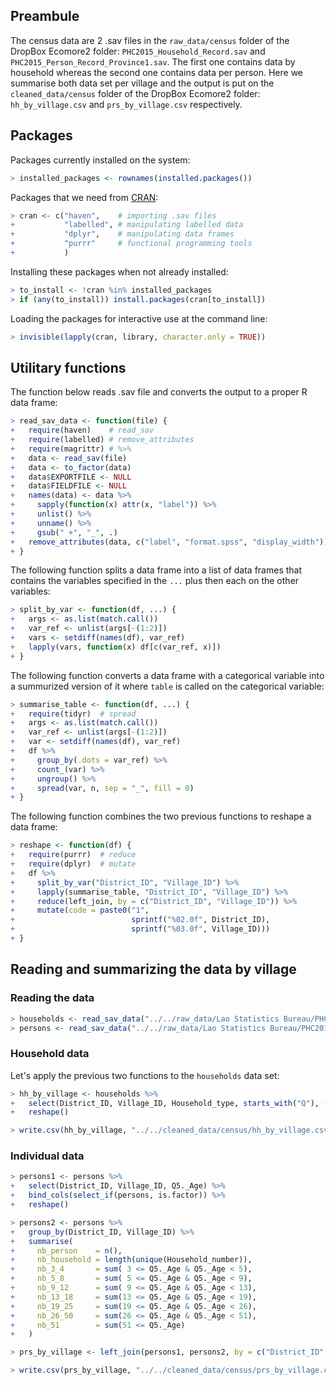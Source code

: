 
<!--
IMAGES:
Insert them with: ![alt text](image.png)
You can also resize them if needed: convert image.png -resize 50% image.png
If you want to center the image, go through HTML code:
<div style="text-align:center"><img src ="image.png"/></div>

REFERENCES:
For references: Put all the bibTeX references in the file "references.bib"
in the current folder and cite the references as @key or [@key] in the text.
Uncomment the bibliography field in the above header and put a "References"
title wherever you want to display the reference list.
-->
Preambule
---------

The census data are 2 .sav files in the `raw_data/census` folder of the DropBox Ecomore2 folder: `PHC2015_Household_Record.sav` and `PHC2015_Person_Record_Province1.sav`. The first one contains data by household whereas the second one contains data per person. Here we summarise both data set per village and the output is put on the `cleaned_data/census` folder of the DropBox Ecomore2 folder: `hh_by_village.csv` and `prs_by_village.csv` respectively.

Packages
--------

Packages currently installed on the system:

``` r
> installed_packages <- rownames(installed.packages())
```

Packages that we need from [CRAN](https://cran.r-project.org):

``` r
> cran <- c("haven",    # importing .sav files
+           "labelled", # manipulating labelled data
+           "dplyr",    # manipulating data frames
+           "purrr"     # functional programming tools
+           )
```

Installing these packages when not already installed:

``` r
> to_install <- !cran %in% installed_packages
> if (any(to_install)) install.packages(cran[to_install])
```

Loading the packages for interactive use at the command line:

``` r
> invisible(lapply(cran, library, character.only = TRUE))
```

Utilitary functions
-------------------

The function below reads .sav file and converts the output to a proper R data frame:

``` r
> read_sav_data <- function(file) {
+   require(haven)    # read_sav
+   require(labelled) # remove_attributes
+   require(magrittr) # %>% 
+   data <- read_sav(file)
+   data <- to_factor(data)
+   data$EXPORTFILE <- NULL
+   data$FIELDFILE <- NULL
+   names(data) <- data %>%
+     sapply(function(x) attr(x, "label")) %>%
+     unlist() %>%
+     unname() %>%
+     gsub(" +", "_", .)
+   remove_attributes(data, c("label", "format.spss", "display_width"))
+ }
```

The following function splits a data frame into a list of data frames that contains the variables specified in the `...` plus then each on the other variables:

``` r
> split_by_var <- function(df, ...) {
+   args <- as.list(match.call())
+   var_ref <- unlist(args[-(1:2)])
+   vars <- setdiff(names(df), var_ref)
+   lapply(vars, function(x) df[c(var_ref, x)])
+ }
```

The following function converts a data frame with a categorical variable into a summurized version of it where `table` is called on the categorical variable:

``` r
> summarise_table <- function(df, ...) {
+   require(tidyr)  # spread
+   args <- as.list(match.call())
+   var_ref <- unlist(args[-(1:2)])
+   var <- setdiff(names(df), var_ref)
+   df %>%
+     group_by(.dots = var_ref) %>%
+     count_(var) %>%
+     ungroup() %>%
+     spread(var, n, sep = "_", fill = 0)
+ }
```

The following function combines the two previous functions to reshape a data frame:

``` r
> reshape <- function(df) {
+   require(purrr)  # reduce
+   require(dplyr)  # mutate
+   df %>%
+     split_by_var("District_ID", "Village_ID") %>%
+     lapply(summarise_table, "District_ID", "Village_ID") %>% 
+     reduce(left_join, by = c("District_ID", "Village_ID")) %>% 
+     mutate(code = paste0("1",
+                          sprintf("%02.0f", District_ID),
+                          sprintf("%03.0f", Village_ID)))
+ }
```

Reading and summarizing the data by village
-------------------------------------------

### Reading the data

``` r
> households <- read_sav_data("../../raw_data/Lao Statistics Bureau/PHC2015_Household_Record.sav")
> persons <- read_sav_data("../../raw_data/Lao Statistics Bureau/PHC2015_Person_Record_Province1.sav")
```

### Household data

Let's apply the previous two functions to the `households` data set:

``` r
> hh_by_village <- households %>%
+   select(District_ID, Village_ID, Household_type, starts_with("Q"), -matches("Q61|2|3")) %>% 
+   reshape()
```

``` r
> write.csv(hh_by_village, "../../cleaned_data/census/hh_by_village.csv")
```

### Individual data

``` r
> persons1 <- persons %>%
+   select(District_ID, Village_ID, Q5._Age) %>% 
+   bind_cols(select_if(persons, is.factor)) %>% 
+   reshape()
```

``` r
> persons2 <- persons %>%
+   group_by(District_ID, Village_ID) %>% 
+   summarise(
+     nb_person    = n(),
+     nb_household = length(unique(Household_number)),
+     nb_3_4       = sum( 3 <= Q5._Age & Q5._Age < 5),
+     nb_5_8       = sum( 5 <= Q5._Age & Q5._Age < 9),
+     nb_9_12      = sum( 9 <= Q5._Age & Q5._Age < 13),
+     nb_13_18     = sum(13 <= Q5._Age & Q5._Age < 19),
+     nb_19_25     = sum(19 <= Q5._Age & Q5._Age < 26),
+     nb_26_50     = sum(26 <= Q5._Age & Q5._Age < 51),
+     nb_51        = sum(51 <= Q5._Age)
+   )
```

``` r
> prs_by_village <- left_join(persons1, persons2, by = c("District_ID", "Village_ID"))
```

``` r
> write.csv(prs_by_village, "../../cleaned_data/census/prs_by_village.csv")
```
